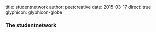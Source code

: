 title: studentnetwork
author: peetcreative
date: 2015-03-17
direct: true
glyphicon: glyphicon-globe

### The studentnetwork
 
